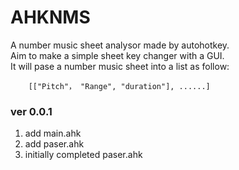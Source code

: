 # AHKNMS
A number music sheet analysor made by autohotkey. <br>
Aim to make a simple sheet key changer with a GUI.<br>
It will pase a number music sheet into a list as follow:

```autohotkey
    [["Pitch"， "Range", "duration"], ......]
```

### ver 0.0.1

1. add main.ahk
2. add paser.ahk
3. initially completed paser.ahk

